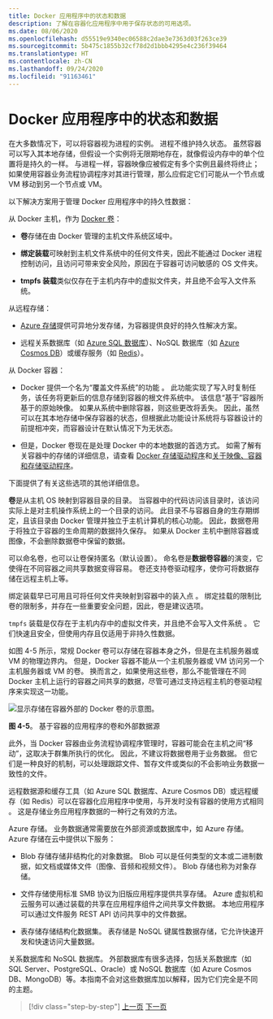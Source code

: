 ```yaml
---
title: Docker 应用程序中的状态和数据
description: 了解在容器化应用程序中用于保存状态的可用选项。
ms.date: 08/06/2020
ms.openlocfilehash: d55519e9340ec06588c2dae3e7363d03f263ce39
ms.sourcegitcommit: 5b475c1855b32cf78d2d1bbb4295e4c236f39464
ms.translationtype: HT
ms.contentlocale: zh-CN
ms.lasthandoff: 09/24/2020
ms.locfileid: "91163461"
---
```

# <a name="state-and-data-in-docker-applications"></a>Docker 应用程序中的状态和数据

在大多数情况下，可以将容器视为进程的实例。 进程不维护持久状态。 虽然容器可以写入其本地存储，但假设一个实例将无限期地存在，就像假设内存中的单个位置将是持久的一样。 与进程一样，容器映像应被假定有多个实例且最终将终止；如果使用容器业务流程协调程序对其进行管理，那么应假定它们可能从一个节点或 VM 移动到另一个节点或 VM。

以下解决方案用于管理 Docker 应用程序中的持久性数据：

从 Docker 主机，作为 [Docker 卷](https://docs.docker.com/engine/admin/volumes/)：

- **卷**存储在由 Docker 管理的主机文件系统区域中。

- **绑定装载**可映射到主机文件系统中的任何文件夹，因此不能通过 Docker 进程控制访问，且访问可带来安全风险，原因在于容器可访问敏感的 OS 文件夹。

- **tmpfs 装载**类似仅存在于主机内存中的虚拟文件夹，并且绝不会写入文件系统。

从远程存储：

- [Azure 存储](https://azure.microsoft.com/documentation/services/storage/)提供可异地分发存储，为容器提供良好的持久性解决方案。

- 远程关系数据库（如 [Azure SQL 数据库](https://azure.microsoft.com/services/sql-database/)）、NoSQL 数据库（如 [Azure Cosmos DB](/azure/cosmos-db/introduction)）或缓存服务（如 [Redis](https://redis.io/)）。

从 Docker 容器：

- Docker 提供一个名为“覆盖文件系统”的功能  。 此功能实现了写入时复制任务，该任务将更新后的信息存储到容器的根文件系统中。 该信息“基于”容器所基于的原始映像。 如果从系统中删除容器，则这些更改将丢失。 因此，虽然可以在其本地存储中保存容器的状态，但根据此功能设计系统将与容器设计的前提相冲突，而容器设计在默认情况下为无状态。

- 但是，Docker 卷现在是处理 Docker 中的本地数据的首选方式。 如需了解有关容器中的存储的详细信息，请查看 [Docker 存储驱动程序](https://docs.docker.com/engine/userguide/storagedriver/)和[关于映像、容器和存储驱动程序](https://docs.docker.com/engine/userguide/storagedriver/imagesandcontainers/)。

下面提供了有关这些选项的其他详细信息。

**卷**是从主机 OS 映射到容器目录的目录。 当容器中的代码访问该目录时，该访问实际上是对主机操作系统上的一个目录的访问。 此目录不与容器自身的生存期绑定，且该目录由 Docker 管理并独立于主机计算机的核心功能。 因此，数据卷用于将独立于容器的生命周期的数据持久保存。 如果从 Docker 主机中删除容器或图像，不会删除数据卷中保留的数据。

可以命名卷，也可以让卷保持匿名（默认设置）。 命名卷是**数据卷容器**的演变，它使得在不同容器之间共享数据变得容易。 卷还支持卷驱动程序，使你可将数据存储在远程主机上等。

绑定装载早已可用且可将任何文件夹映射到容器中的装入点  。 绑定挂载的限制比卷的限制多，并存在一些重要安全问题，因此，卷是建议选项。

`tmpfs` 装载是仅存在于主机内存中的虚拟文件夹，并且绝不会写入文件系统  。 它们快速且安全，但使用内存且仅适用于非持久性数据。

如图 4-5 所示，常规 Docker 卷可以存储在容器本身之外，但是在主机服务器或 VM 的物理边界内。 但是，Docker 容器不能从一个主机服务器或 VM 访问另一个主机服务器或 VM 的卷。 换而言之，如果使用这些卷，那么不能管理在不同 Docker 主机上运行的容器之间共享的数据，尽管可通过支持远程主机的卷驱动程序来实现这一功能。

![显示存储在容器外部的 Docker 卷的示意图。](./media/state-and-data-in-docker-applications/container-based-application-external-data-sources.png)

**图 4-5**。 基于容器的应用程序的卷和外部数据源

此外，当 Docker 容器由业务流程协调程序管理时，容器可能会在主机之间“移动”，这取决于群集所执行的优化。 因此，不建议将数据卷用于业务数据。 但它们是一种良好的机制，可以处理跟踪文件、暂存文件或类似的不会影响业务数据一致性的文件。

远程数据源和缓存工具（如 Azure SQL 数据库、Azure Cosmos DB）或远程缓存（如 Redis）可以在容器化应用程序中使用，与开发时没有容器的使用方式相同  。 这是存储业务应用程序数据的一种行之有效的方法。

Azure 存储。  业务数据通常需要放在外部资源或数据库中，如 Azure 存储。 Azure 存储在云中提供以下服务：

- Blob 存储存储非结构化的对象数据。 Blob 可以是任何类型的文本或二进制数据，如文档或媒体文件（图像、音频和视频文件）。 Blob 存储也称为对象存储。

- 文件存储使用标准 SMB 协议为旧版应用程序提供共享存储。 Azure 虚拟机和云服务可以通过装载的共享在应用程序组件之间共享文件数据。 本地应用程序可以通过文件服务 REST API 访问共享中的文件数据。

- 表存储存储结构化数据集。 表存储是 NoSQL 键属性数据存储，它允许快速开发和快速访问大量数据。

关系数据库和 NoSQL 数据库。  外部数据库有很多选择，包括关系数据库（如 SQL Server、PostgreSQL、Oracle）或 NoSQL 数据库（如 Azure Cosmos DB、MongoDB）等。本指南不会对这些数据库加以解释，因为它们完全是不同的主题。

>[!div class="step-by-step"]
>[上一页](monolithic-applications.md)
>[下一页](soa-applications.md)
